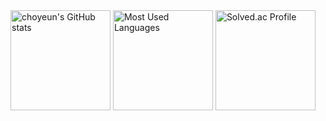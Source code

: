 
  <img alt ="choyeun's GitHub stats" height="160em" src="https://github-readme-stats.vercel.app/api?username=choyeun&show_icons=true&include_all_commits=true">
  <img alt ="Most Used Languages" height="160em" src="https://github-readme-stats.vercel.app/api/top-langs/?username=choyeun&hide=html&layout=compact">
 <img alt="Solved.ac Profile" height= "160em"   src="http://mazassumnida.wtf/api/generate_badge?boj=choyeun">
